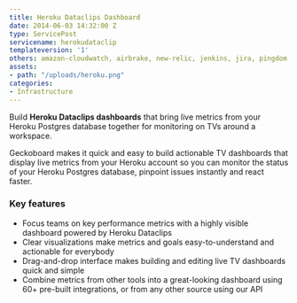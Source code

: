 ```yaml
---
title: Heroku Dataclips Dashboard
date: 2014-06-03 14:32:00 Z
type: ServicePost
servicename: herokudataclip
templateversion: '1'
others: amazon-cloudwatch, airbrake, new-relic, jenkins, jira, pingdom
assets:
- path: "/uploads/heroku.png"
categories:
- Infrastructure
---
```


Build **Heroku Dataclips dashboards** that bring live metrics from your Heroku Postgres database together for monitoring on TVs around a workspace. 

Geckoboard makes it quick and easy to build actionable TV dashboards that display live metrics from your Heroku account so you can monitor the status of your Heroku Postgres database, pinpoint issues instantly and react faster. 

<div class="useful-resources widget-main__inner">
<h3>Key features</h3>
<ul class="resources-links">
<li><span>Focus teams on key performance metrics with a highly visible dashboard powered by Heroku Dataclips</span></li>
<li><span>Clear visualizations make metrics and goals easy-to-understand and actionable for everybody</span></li>
<li><span>Drag-and-drop interface makes building and editing live TV dashboards quick and simple</span></li>
<li><span>Combine metrics from other tools into a great-looking dashboard using 60+ pre-built integrations, or from any other source using our API</span></li>
</ul>
</div>
